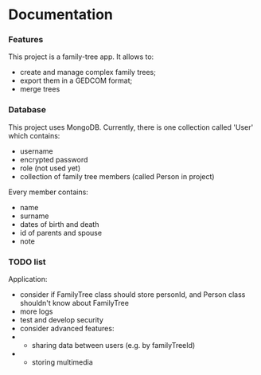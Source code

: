 # Documentation

### Features
This project is a family-tree app. It allows to:
* create and manage complex family trees;
* export them in a GEDCOM format;
* merge trees



### Database
This project uses MongoDB. Currently, there is one collection called 'User' which contains:
* username
* encrypted password
* role (not used yet)
* collection of family tree members (called Person in project)

Every member contains:
* name
* surname
* dates of birth and death
* id of parents and spouse
* note

### TODO list

Application:
* consider if FamilyTree class should store personId, and Person class shouldn't know about FamilyTree
* more logs
* test and develop security
* consider advanced features:
* * sharing data between users (e.g. by familyTreeId)
* * storing multimedia
